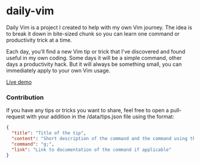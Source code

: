 # daily-vim

Daily Vim is a project I created to help with my own Vim journey. The idea is to
break it down in bite-sized chunk so you can learn one command or productivity
trick at a time.

Each day, you'll find a new Vim tip or trick that I've discovered and found
useful in my own coding. Some days it will be a simple command, other days a
productivity hack. But it will always be something small, you can immediately
apply to your own Vim usage.

[Live demo](https://daily-vim.onrender.com)

### Contribution

If you have any tips or tricks you want to share, feel free to open a
pull-request with your addition in the /data/tips.json file using the format:

```json
{
  "title": "Title of the tip",
  "content": "Short description of the command and the command using this format: ---g;---",
  "command": "g;",
  "link": "Link to documentation of the command if applicable"
}
```

